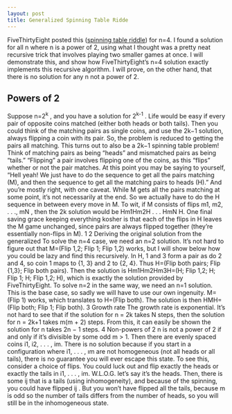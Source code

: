 ```yaml
---
layout: post
title: Generalized Spinning Table Ridde
---
```


FiveThirtyEight posted this ([spinning table riddle](https://fivethirtyeight.com/features/i-would-walk-500-miles-and-i-would-riddle-500-more/)) for n=4. I found a solution
for all n where n is a power of 2, using what I thought was a pretty neat recursive
trick that involves playing two smaller games at once. I will demonstrate this,
and show how FiveThirtyEight’s n=4 solution exactly implements this recursive
algorithm. I will prove, on the other hand, that there is no solution for any n
not a power of 2.

## Powers of 2

Suppose n=2<sup>k</sup>
, and you have a solution for 2<sup>k-1</sup>
. Life would be easy if
every pair of opposite coins matched (either both heads or both tails). Then
you could think of the matching pairs as single coins, and use the 2k−1
solution,
always flipping a coin with its pair.
So, the problem is reduced to getting the pairs all matching. This turns out
to also be a 2k−1
spinning table problem! Think of matching pairs as being
“heads” and mismatched pairs as being “tails.” “Flipping” a pair involves flipping one of the coins, as this “flips” whether or not the pair matches.
At this point you may be saying to yourself, “Hell yeah! We just have to
do the sequence to get all the pairs matching (M), and then the sequence to
get all the matching pairs to heads (H).” And you’re mostly right, with one
caveat. While M gets all the pairs matching at some point, it’s not necessarily
at the end. So we actually have to do the H sequence in between every move in
M. To wit, if M consists of flips m1, m2, . . ., mN , then the 2k
solution would
be Hm1Hm2H . . . HmN H. One final saving grace keeping everything kosher is
that each of the flips in H leaves the M game unchanged, since pairs are always
flipped together (they’re essentially non-flips in M).
1
2 Deriving the original solution from the generalized
To solve the n=4 case, we need an n=2 solution. It’s not hard to figure out
that M=(Flip 1,2; Flip 1; Flip 1,2) works, but I will show below how you could
be lazy and find this recursively. In H, 1 and 3 form a pair as do 2 and 4, so
coin 1 maps to {1, 3} and 2 to {2, 4}. Thus H=(Flip both pairs; Flip {1,3}; Flip
both pairs). Then the solution is Hm1Hm2Hm3H=(H; Flip 1,2; H; Flip 1; H;
Flip 1,2; H), which is exactly the solution provided by FiveThirtyEight.
To solve n=2 in the same way, we need an n=1 solution. This is the base
case, so sadly we will have to use our own ingenuity. M=(Flip 1) works, which
translates to H=(Flip both). The solution is then HMH=(Flip both; Flip 1;
Flip both).
3 Growth rate
The growth rate is exponential. It’s not hard to see that if the solution for
n = 2k
takes N steps, then the solution for n = 2k+1 takes m(m + 2) steps.
From this, it can easily be shown the solution for n takes 2n − 1 steps.
4 Non-powers of 2
n is not a power of 2 if and only if it’s divisible by some odd m > 1. Then
there are evenly spaced coins i1, i2, . . . , im. There is no solution because if you
start in a configuration where i1, . . . , ım are not homogeneous (not all heads or
all tails), there is no guarantee you will ever escape this state.
To see this, consider a choice of flips. You could luck out and flip exactly
the heads or exactly the tails in i1, . . . , im. W.L.O.G. let’s say it’s the heads.
Then, there is some ij that is a tails (using inhomogeneity), and because of the
spinning, you could have flipped ij . But you won’t have flipped all the tails,
because m is odd so the number of tails differs from the number of heads, so
you will still be in the inhomogeneous state.

